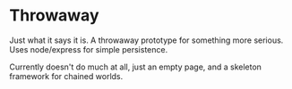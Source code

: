 Throwaway
=========

Just what it says it is. A throwaway prototype for something more serious. Uses node/express for simple persistence.

Currently doesn't do much at all, just an empty page, and a skeleton framework for chained worlds.